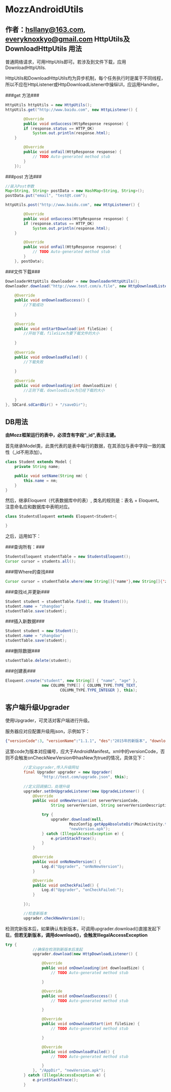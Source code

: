 MozzAndroidUtils
===================
作者：hsllany@163.com, everyknoxkyo@gmail.com
HttpUtils及DownloadHttpUtils 用法
-------------------
普通网络请求，可用HttpUtils即可。若涉及到文件下载，应用DownloadHttpUtils.

HttpUtils和DownloadHttpUtils均为异步机制，每个任务执行时是属于不同线程，所以不应在HttpListener或HttpDownloadListener中操纵UI，应运用Handler。

###get 方法###
```java
HttpUtils httpUtils = new HttpUtils();
httpUtils.get("http://www.baidu.com", new HttpListener() {

		@Override
		public void onSuccess(HttpResponse response) {
		if (response.status == HTTP_OK)
			System.out.println(response.html);
	}

		@Override
		public void onFail(HttpResponse response) {
			// TODO Auto-generated method stub
		}
	});
```

###post 方法###
```java
//装入Post参数
Map<String, String> postData = new HashMap<String, String>();
postData.put("email", "test@t.com");

httpUtils.post("http://www.baidu.com", new HttpListener() {

		@Override
		public void onSuccess(HttpResponse response) {
		if (response.status == HTTP_OK)
			System.out.println(response.html);
	}

		@Override
		public void onFail(HttpResponse response) {
			// TODO Auto-generated method stub
		}
	}, postData);
```

###文件下载###
```java
DownloaderHttpUtils downloader = new DownloaderHttpUtils();
downloader.download("http://www.test.com/a.file", new HttpDownloadListener() {
			
	@Override
	public void onDownloadSuccess() {
		//下载成功
				
	}
			
	@Override
	public void onStartDownload(int fileSize) {
		//开始下载，fileSize为要下载文件的大小
				
	}
			
	@Override
	public void onDownloadFailed() {
		//下载失败
				
	}
			
	@Override
	public void onDownloading(int downloadSize) {
		//正则下载，downloadSize为已经下载的大小
				
	}
}, SDCard.sdCardDir() + "/saveDir");
```

DB用法
--------------------
**由Mozz框架运行的表中，必须含有字段"_id",表示主键。**

首先继承Model类，此类代表的是表中每行的数据，在其添加与表中字段一致的属性（_id不用添加）。

```java
class Student extends Model {
	private String name;

	public void setName(String nm) {
		this.name = nm;
	}
}
```

然后，继承Eloquent（代表数据库中的表）, 类名的规则是：表名 + Eloquent。注意命名应和数据库中表明对应。

```java
class StudentsEloquent extends Eloquent<Student>{

}
```
之后，运用如下：

###查询所有：###
```java
StudentsEloquent studentTable = new StudentsEloquent();
Cursor cursor = students.all();
```

###带Where的查找###
```java
Cursor cursor = studentTable.where(new String[]{'name'},new String[]{'zhangdao'});
```

###查找id,并更新###
```java
Student student = studentTable.find(1, new Student());
student.name = "zhangdao";
studentTable.save(student);
```

###插入新数据###
```java
Student student = new Student();
student.name = "zhangdao";
studentTable.save(student);
```

###删除数据###
```java
studentTable.delete(student);
```

###创建表###
```java
Eloquent.create("student", new String[] { "name", "age" },
				new COLUMN_TYPE[] { COLUMN_TYPE.TYPE_TEXT,
						COLUMN_TYPE.TYPE_INTEGER }, this);
```

客户端升级Upgrader
--------------------
使用Upgrader，可灵活对客户端进行升级。

服务器应对应配置升级用json，示例如下：
```json
{"versionCode":3, "versionName":"1.1.1", "des":"2015年的新版本", "downloadurl":"http://test.com/test.apk"}
```
这里code为版本对应编号，应大于AndroidManifest。xml中的versionCode，否则不会触发onCheckNewVersion中hasNew为true的情况，具体见下：
```java
		//定义upgrader,传入升级网址
		final Upgrader upgrader = new Upgrader(
				"http://test.com/upgrade.json", this);
				
		//定义回调接口，处理升级
		upgrader.setOnUpgradeListener(new UpgradeListener() {
			@Override
			public void onNewVersion(int serverVersionCode,
					String serverVersion, String serverVersionDescription) {

				try {
					upgrader.download(null,
							MozzConfig.getAppAbsoluteDir(MainActivity.this),
							"newVersion.apk");
				} catch (IllegalAccessException e) {
					e.printStackTrace();
				}
			}

			@Override
			public void onNoNewVersion() {
				Log.d("Upgrader", "onNoNewVersion");
			}

			@Override
			public void onCheckFailed() {
				Log.d("Upgrader", "onCheckFailed:");
			}
			
		});

		//检查新版本
		upgrader.checkNewVersion();
```
检测完新版本后，如果确认有新版本，可调用upgrader.download()直接发起下载。**但若无新版本，调用download()，会触发IllegalAccessException**
```java
try {
			//确保在检测到新版本后发起
			upgrader.download(new HttpDownloadListener() {

				@Override
				public void onDownloading(int downloadSize) {
					// TODO Auto-generated method stub

				}

				@Override
				public void onDownloadSuccess() {
					// TODO Auto-generated method stub

				}

				@Override
				public void onDownloadStart(int fileSize) {
					// TODO Auto-generated method stub

				}

				@Override
				public void onDownloadFailed() {
					// TODO Auto-generated method stub

				}
			}, "/AppDir", "newVersion.apk");
		} catch (IllegalAccessException e) {
			e.printStackTrace();
		}
```